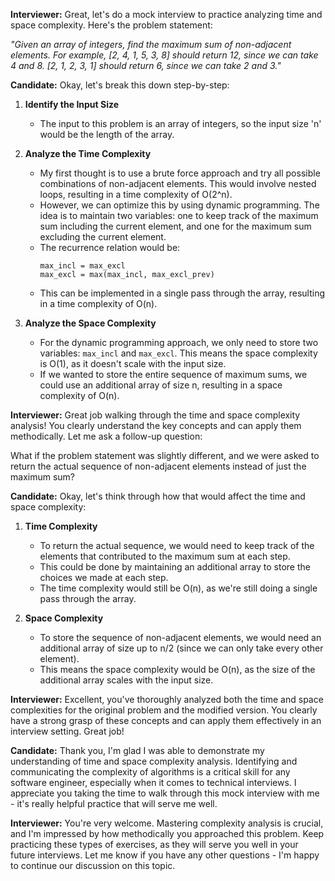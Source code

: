 **Interviewer:** Great, let's do a mock interview to practice analyzing time and space complexity. Here's the problem statement:

_"Given an array of integers, find the maximum sum of non-adjacent elements. For example, [2, 4, 1, 5, 3, 8] should return 12, since we can take 4 and 8. [2, 1, 2, 3, 1] should return 6, since we can take 2 and 3."_

**Candidate:** Okay, let's break this down step-by-step:

1. **Identify the Input Size**

   - The input to this problem is an array of integers, so the input size 'n' would be the length of the array.

2. **Analyze the Time Complexity**

   - My first thought is to use a brute force approach and try all possible combinations of non-adjacent elements. This would involve nested loops, resulting in a time complexity of O(2^n).
   - However, we can optimize this by using dynamic programming. The idea is to maintain two variables: one to keep track of the maximum sum including the current element, and one for the maximum sum excluding the current element.
   - The recurrence relation would be:
     ```
     max_incl = max_excl
     max_excl = max(max_incl, max_excl_prev)
     ```
   - This can be implemented in a single pass through the array, resulting in a time complexity of O(n).

3. **Analyze the Space Complexity**
   - For the dynamic programming approach, we only need to store two variables: `max_incl` and `max_excl`. This means the space complexity is O(1), as it doesn't scale with the input size.
   - If we wanted to store the entire sequence of maximum sums, we could use an additional array of size n, resulting in a space complexity of O(n).

**Interviewer:** Great job walking through the time and space complexity analysis! You clearly understand the key concepts and can apply them methodically. Let me ask a follow-up question:

What if the problem statement was slightly different, and we were asked to return the actual sequence of non-adjacent elements instead of just the maximum sum?

**Candidate:** Okay, let's think through how that would affect the time and space complexity:

1. **Time Complexity**

   - To return the actual sequence, we would need to keep track of the elements that contributed to the maximum sum at each step.
   - This could be done by maintaining an additional array to store the choices we made at each step.
   - The time complexity would still be O(n), as we're still doing a single pass through the array.

2. **Space Complexity**
   - To store the sequence of non-adjacent elements, we would need an additional array of size up to n/2 (since we can only take every other element).
   - This means the space complexity would be O(n), as the size of the additional array scales with the input size.

**Interviewer:** Excellent, you've thoroughly analyzed both the time and space complexities for the original problem and the modified version. You clearly have a strong grasp of these concepts and can apply them effectively in an interview setting. Great job!

**Candidate:** Thank you, I'm glad I was able to demonstrate my understanding of time and space complexity analysis. Identifying and communicating the complexity of algorithms is a critical skill for any software engineer, especially when it comes to technical interviews. I appreciate you taking the time to walk through this mock interview with me - it's really helpful practice that will serve me well.

**Interviewer:** You're very welcome. Mastering complexity analysis is crucial, and I'm impressed by how methodically you approached this problem. Keep practicing these types of exercises, as they will serve you well in your future interviews. Let me know if you have any other questions - I'm happy to continue our discussion on this topic.
